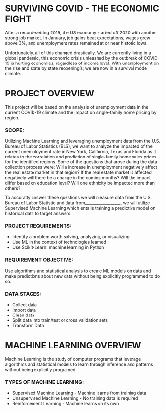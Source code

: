 # SURVIVING COVID - THE ECONOMIC FIGHT 

After a record-setting 2019, the US economy started off 2020 with another strong job market. In January, job gains beat expectations, wages grew above 3%, and unemployment rates remained at or near historic lows. 

Unfortunately, all of this changed drastically. We are currently living in a global pandemic, this economic crisis unleashed by the outbreak of COVID-19 is hurting economies, regardless of income level. With unemployment on the rise and state by state reopening’s; we are now in a survival mode climate.  



# PROJECT OVERVIEW
This project will be based on the analysis of unemployment data in the current COVID-19 climate and the impact on single-family home pricing by region.

### SCOPE:
Utilizing Machine Learning and leveraging unemployment data from the U.S. Bureau of Labor Statistics (BLS), 
we want to analyze the impacted of the current unemployment rate in New York, California, Texas and Florida as it relates to the correlation and prediction of single-family home sales prices for the identified regions. Some of the questions that arose during the data collection process were; Will a increase in unemployment negatively affect the real estate market in that region? If the real estate market is affected negatively will there be a change in the coming months? Will the impact differ based on education level? Will one ethnicity be impacted more than others? 

To accuratly answer these questions we will measure data from the U.S. Bureau of Labor Statistic and data from__________________, we will utilize Supervised Machine Learning which entails training a predictive model on historical data to target answers.

### PROJECT REQUIREMENTS:
 * Identify a problem worth solving, analyzing, or visualizing
 * Use ML in the context of technologies learned 
 * Use Scikit-Learn: machine learning in Python

### REQUIREMENT OBJECTIVE:
Use algorithms and statistical analysis to create ML models on data and make predictions about new data without being explicitly programmed to do so.

### DATA STAGES:
   * Collect data 
   * Import data
   * Clean data 
   * Split data into train/test or cross validation sets 
   * Transform Data

# MACHINE LEARNING OVERVIEW 
Machine Learning is the study of computer programs that leverage algorithms and statistical models to learn through inference and patterns without being explicitly programed

### TYPES OF MACHINE LEARNING:
   * Supervised Machine Learning - Machine learns from training data
   * Unsupervised Machine Learning - No training data is required 
   * Reinforcement Learning - Machine learns on its own 












